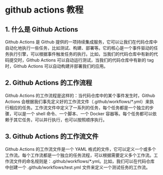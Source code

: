 # github actions 教程
## 1. 什么是 Github Actions
Github Actions 是 Github 提供的一项持续集成服务，它可以让我们在代码仓库中自动化地执行一些任务，比如测试、构建、部署等。它的核心是一个事件驱动的任务执行引擎，可以根据事件触发任务的执行。比如，当我们的代码仓库中有新的代码提交时，Github Actions 可以自动运行测试，当我们的代码仓库中有新的 tag 时，Github Actions 可以自动构建并部署我们的应用。

## 2. Github Actions 的工作流程
Github Actions 的工作流程是这样的：当代码仓库中的某个事件发生时，Github Actions 会根据我们事先定义好的工作流文件（.github/workflows/*.yml）来执行相应的任务。工作流文件中定义了一系列的任务，每个任务都是一个独立的步骤，可以是一个 shell 命令、一个脚本、一个 Docker 容器等。每个任务都可以依赖于其它任务，可以并行执行，也可以按照顺序执行。

## 3. Github Actions 的工作流文件
Github Actions 的工作流文件是一个 YAML 格式的文件，它可以定义一个或多个工作流。每个工作流都是一个独立的任务流程，可以根据需要定义多个工作流。工作流文件的命名规则是：.github/workflows/*.yml。比如，我们可以在代码仓库中创建一个 .github/workflows/test.yml 文件来定义一个测试任务的工作流。
